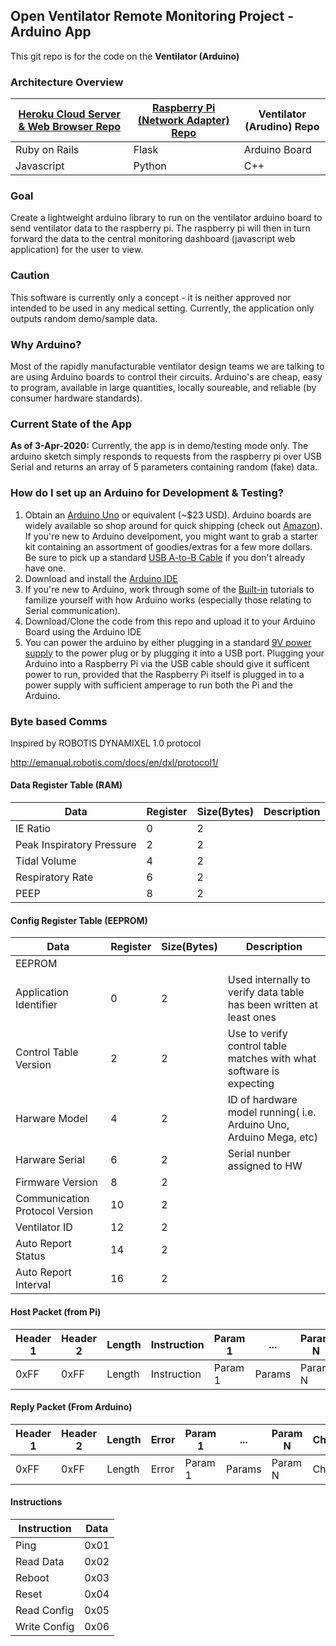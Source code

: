 ## Open Ventilator Remote Monitoring Project - Arduino App

This git repo is for the code on the **Ventilator (Arduino)**

### Architecture Overview
| [Heroku Cloud Server & Web Browser Repo](https://github.com/Open-Ventilator-Remote-Monitoring/ventilator-remote-monitoring) | [Raspberry Pi (Network Adapter) Repo](https://github.com/Open-Ventilator-Remote-Monitoring/remote-ventilator-monitor-pi) | Ventilator (Arudino) Repo |
| ----------- | ----------- | ----------- |
| Ruby on Rails | Flask | Arduino Board |
| Javascript | Python | C++ |

### Goal
Create a lightweight arduino library to run on the ventilator arduino board to send ventilator data to the raspberry pi. The raspberry pi will then in turn forward the data to the central monitoring dashboard (javascript web application) for the user to view.

### Caution
This software is currently only a concept - it is neither approved nor intended to be used in any medical setting. Currently, the application only outputs random demo/sample data.

### Why Arduino? 
Most of the rapidly manufacturable ventilator design teams we are talking to are using Arduino boards to control their circuits. Arduino's are cheap, easy to program, available in large quantities, locally soureable, and reliable (by consumer hardware standards).

### Current State of the App
**As of 3-Apr-2020:** Currently, the app is in demo/testing mode only. The arduino sketch simply responds to requests from the raspberry pi over USB Serial and returns an array of 5 parameters containing random (fake) data.

### How do I set up an Arduino for Development & Testing?
1. Obtain an [Arduino Uno](https://store.arduino.cc/usa/arduino-uno-rev3) or equivalent (~$23 USD). Arduino boards are widely available so shop around for quick shipping (check out [Amazon](https://www.amazon.com/s?k=arduino+uno+r3)). If you're new to Arduino develpoment, you might want to grab a starter kit containing an assortment of goodies/extras for a few more dollars. Be sure to pick up a standard [USB A-to-B Cable](https://store.arduino.cc/usa/usb-2-0-cable-type-a-b) if you don't already have one.
2. Download and install the [Arduino IDE](https://www.arduino.cc/en/main/software)
3. If you're new to Arduino, work through some of the [Built-in](https://www.arduino.cc/en/Tutorial/BuiltInExamples) tutorials to familize yourself with how Arduino works (especially those relating to Serial communication).
4. Download/Clone the code from this repo and upload it to your Arduino Board using the Arduino IDE
5. You can power the arduino by either plugging in a standard [9V power supply](https://www.amazon.com/Arduino-Power-Supply-Adapter-110V/dp/B018OLREG4) to the power plug or by plugging it into a USB port. Plugging your Arduino into a Raspberry Pi via the USB cable should give it sufficent power to run, provided that the Raspberry Pi itself is plugged in to a power supply with sufficient amperage to run both the Pi and the Arduino.





### Byte based Comms

Inspired by ROBOTIS DYNAMIXEL 1.0 protocol

http://emanual.robotis.com/docs/en/dxl/protocol1/

#### Data Register Table (RAM)

|Data | Register | Size(Bytes) | Description|
| --- | --- | --- | --- |
|IE Ratio |0| 2|
|Peak Inspiratory Pressure |2| 2|
|Tidal Volume		 |4| 2|
|Respiratory Rate		 |6| 2|
|PEEP		 |8| 2|



#### Config Register Table (EEPROM)
|Data | Register | Size(Bytes) | Description|
| --- | --- | --- | --- |
|EEPROM | 
|Application Identifier |0| 2| Used internally to verify data table has been written at least ones |
|Control Table Version |2| 2| Use to verify control table matches with what software is expecting|
|Harware Model |4| 2| ID of hardware model running( i.e. Arduino Uno, Arduino Mega, etc)|
|Harware Serial |6| 2| Serial nunber assigned to HW|
|Firmware Version |8| 2|
|Communication Protocol Version |10| 2|
|Ventilator ID |12| 2|
|Auto Report Status |14| 2|
|Auto Report Interval|16| 2|



#### Host Packet (from Pi)

|Header 1| Header 2 | Length | Instruction | Param 1 | ... | Param N | Checksum|
| ---  | --- | --- | --- | --- | --- | --- | --- |
|0xFF | 0xFF | Length | Instruction | Param 1 | Params | Param N | Checksum


#### Reply Packet (From Arduino)

|Header 1| Header 2 | Length | Error | Param 1 | ... | Param N | Checksum|
| ---  | --- | --- | --- | --- | --- | --- | --- |
|0xFF | 0xFF | Length | Error | Param 1 | Params | Param N | Checksum



#### Instructions
|Instruction | Data |
| --- | --- |
|Ping | 0x01|
|Read Data | 0x02|
|Reboot | 0x03|
|Reset | 0x04|
|Read Config | 0x05|
|Write Config | 0x06|